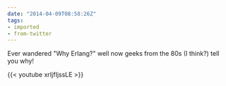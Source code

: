 ```yaml
---
date: "2014-04-09T08:58:26Z"
tags:
- imported
- from-twitter
---
```

Ever wandered "Why Erlang?" well now geeks from the 80s (I think?) tell you why!

{{< youtube xrIjfIjssLE >}}
